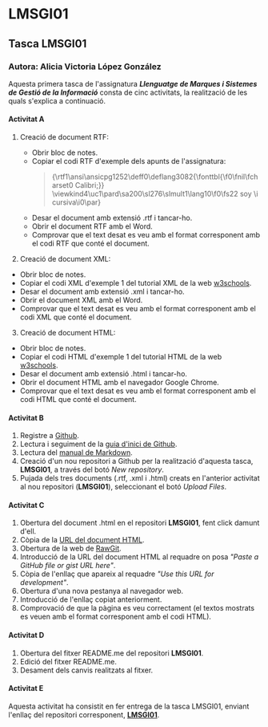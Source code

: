 # LMSGI01

## Tasca LMSGI01

### Autora: Alicia Victoria López González

Aquesta primera tasca de l'assignatura **_Llenguatge de Marques i Sistemes de Gestió de la Informació_** consta de cinc activitats, la realització de les quals s'explica a continuació.


#### Activitat A

1. Creació de document RTF:
    * Obrir bloc de notes.
    * Copiar el codi RTF d'exemple dels apunts de l'assignatura:
      >{\rtf1\ansi\ansicpg1252\deff0\deflang3082{\fonttbl{\f0\fnil\fcharset0 Calibri;}}
\viewkind4\uc1\pard\sa200\sl276\slmult1\lang10\f0\fs22 soy \i cursiva\i0\par}
    * Desar el document amb extensió .rtf i tancar-ho.
    * Obrir el document RTF amb el Word.
    * Comprovar que el text desat es veu amb el format corresponent amb el codi RTF que conté el document.

2. Creació de document XML:
  * Obrir bloc de notes.
  * Copiar el codi XML d'exemple 1 del tutorial XML de la web [w3schools](www.w3schools.com/xml/).
  * Desar el document amb extensió .xml i tancar-ho.
  * Obrir el document XML amb el Word.
  * Comprovar que el text desat es veu amb el format corresponent amb el codi XML que conté el document.

3. Creació de document HTML:
  * Obrir bloc de notes.
  * Copiar el codi HTML d'exemple 1 del tutorial HTML de la web [w3schools](www.w3schools.com/html/).
  * Desar el document amb extensió .html i tancar-ho.
  * Obrir el document HTML amb el navegador Google Chrome.
  * Comprovar que el text desat es veu amb el format corresponent amb el codi HTML que conté el document.

#### Activitat B

1. Registre a [Github](https://github.com).
2. Lectura i seguiment de la [guia d'inici de Github](https://guides.github.com/activities/hello-world/).
3. Lectura del [manual de Markdown](https://www.markdowntutorial.com/).
4. Creació d'un nou repositori a Github per la realització d'aquesta tasca, **LMSGI01**, a través del botó _New repository_.
5. Pujada dels tres documents (.rtf, .xml i .html) creats en l'anterior activitat al nou repositori (**LMSGI01**), seleccionant el botó _Upload Files_.


#### Activitat C

1. Obertura del document .html en el repositori **LMSGI01**, fent click damunt d'ell.
2. Còpia de la [URL del document HTML](https://github.com/alishaibz/LMSGI01/blob/master/tasca_html.html).
3. Obertura de la web de [RawGit](https://rawgit.com/).
4. Introducció de la URL del document HTML al requadre on posa _"Paste a GitHub file or gist URL here"_.
5. Còpia de l'enllaç que apareix al requadre _"Use this URL for development"_.
6. Obertura d'una nova pestanya al navegador web.
7. Introducció de l'enllaç copiat anteriorment.
8. Comprovació de que la pàgina es veu correctament (el textos mostrats es veuen amb el format corresponent amb el codi HTML).


#### Activitat D

 1. Obertura del fitxer README.me del repositori **LMSGI01**.
 2. Edició del fitxer README.me.
 3. Desament dels canvis realitzats al fitxer.
 
#### Activitat E
 Aquesta activitat ha consistit en fer entrega de la tasca LMSGI01, enviant l'enllaç del repositori corresponent, [**LMSGI01**](https://github.com/alishaibz/LMSGI01).
 

